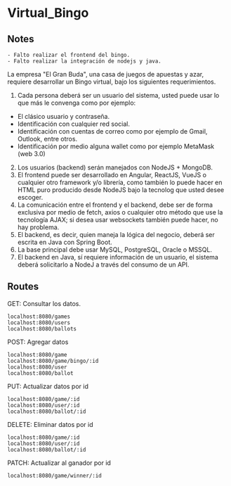 # Virtual_Bingo

## Notes
```
- Falto realizar el frontend del bingo.
- Falto realizar la integración de nodejs y java.
```

La empresa "El Gran Buda", una casa de juegos de apuestas y azar, requiere desarrollar un Bingo
virtual, bajo los siguientes requerimientos.
1. Cada persona deberá ser un usuario del sistema, usted puede usar lo que más le convenga como
por ejemplo:
- El clásico usuario y contraseña.
- Identificación con cualquier red social.
- Identificación con cuentas de correo como por ejemplo de Gmail, Outlook, entre otros.
- Identificación por medio alguna wallet como por ejemplo MetaMask (web 3.0)
2. Los usuarios (backend) serán manejados con NodeJS + MongoDB.
3. El frontend puede ser desarrollado en Angular, ReactJS, VueJS o cualquier otro framework y/o
librería, como también lo puede hacer en HTML puro producido desde NodeJS bajo la tecnolog
que usted desee escoger.
4. La comunicación entre el frontend y el backend, debe ser de forma exclusiva por medio de fetch,
axios o cualquier otro método que use la tecnología AJAX; si desea usar websockets también
puede hacer, no hay problema.
5. El backend, es decir, quien maneja la lógica del negocio, deberá ser escrita en Java con Spring
Boot.
6. La base principal debe usar MySQL, PostgreSQL, Oracle o MSSQL.
7. El backend en Java, sí requiere información de un usuario, el sistema deberá solicitarlo a NodeJ
a través del consumo de un API.

## Routes

GET:
Consultar los datos.
```
localhost:8080/games
localhost:8080/users
localhost:8080/ballots
```

POST:
Agregar datos
```
localhost:8080/game
localhost:8080/game/bingo/:id
localhost:8080/user
localhost:8080/ballot
```
PUT:
Actualizar datos por id
```
localhost:8080/game/:id
localhost:8080/user/:id
localhost:8080/ballot/:id
```

DELETE:
Eliminar datos por id
```
localhost:8080/game/:id
localhost:8080/user/:id
localhost:8080/ballot/:id
```

PATCH:
Actualizar al ganador por id
```
localhost:8080/game/winner/:id
```
